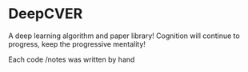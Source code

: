 # DeepCVER
A deep learning algorithm and paper library!
Cognition will continue to progress, keep the progressive mentality!

Each code /notes was written by hand